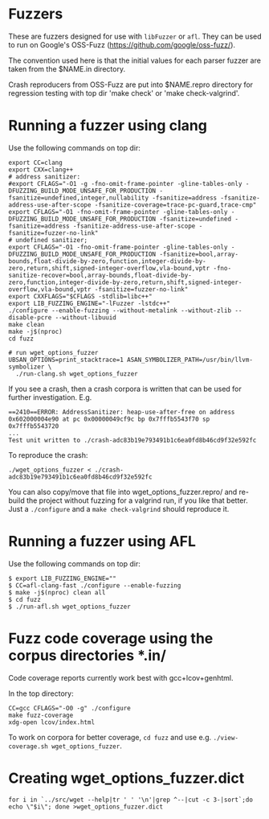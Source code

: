 # Fuzzers

These are fuzzers designed for use with `libFuzzer` or `afl`. They can
be used to run on Google's OSS-Fuzz (https://github.com/google/oss-fuzz/).

The convention used here is that the initial values for each parser fuzzer
are taken from the $NAME.in directory.

Crash reproducers from OSS-Fuzz are put into $NAME.repro directory for
regression testing with top dir 'make check' or 'make check-valgrind'.


# Running a fuzzer using clang

Use the following commands on top dir:
```
export CC=clang
export CXX=clang++
# address sanitizer:
#export CFLAGS="-O1 -g -fno-omit-frame-pointer -gline-tables-only -DFUZZING_BUILD_MODE_UNSAFE_FOR_PRODUCTION -fsanitize=undefined,integer,nullability -fsanitize=address -fsanitize-address-use-after-scope -fsanitize-coverage=trace-pc-guard,trace-cmp"
export CFLAGS="-O1 -fno-omit-frame-pointer -gline-tables-only -DFUZZING_BUILD_MODE_UNSAFE_FOR_PRODUCTION -fsanitize=undefined -fsanitize=address -fsanitize-address-use-after-scope -fsanitize=fuzzer-no-link"
# undefined sanitizer;
export CFLAGS="-O1 -fno-omit-frame-pointer -gline-tables-only -DFUZZING_BUILD_MODE_UNSAFE_FOR_PRODUCTION -fsanitize=bool,array-bounds,float-divide-by-zero,function,integer-divide-by-zero,return,shift,signed-integer-overflow,vla-bound,vptr -fno-sanitize-recover=bool,array-bounds,float-divide-by-zero,function,integer-divide-by-zero,return,shift,signed-integer-overflow,vla-bound,vptr -fsanitize=fuzzer-no-link"
export CXXFLAGS="$CFLAGS -stdlib=libc++"
export LIB_FUZZING_ENGINE="-lFuzzer -lstdc++"
./configure --enable-fuzzing --without-metalink --without-zlib --disable-pcre --without-libuuid
make clean
make -j$(nproc)
cd fuzz

# run wget_options_fuzzer
UBSAN_OPTIONS=print_stacktrace=1 ASAN_SYMBOLIZER_PATH=/usr/bin/llvm-symbolizer \
  ./run-clang.sh wget_options_fuzzer
```

If you see a crash, then a crash corpora is written that can be used for further
investigation. E.g.
```
==2410==ERROR: AddressSanitizer: heap-use-after-free on address 0x602000004e90 at pc 0x00000049cf9c bp 0x7fffb5543f70 sp 0x7fffb5543720
...
Test unit written to ./crash-adc83b19e793491b1c6ea0fd8b46cd9f32e592fc
```

To reproduce the crash:
```
./wget_options_fuzzer < ./crash-adc83b19e793491b1c6ea0fd8b46cd9f32e592fc
```

You can also copy/move that file into wget_options_fuzzer.repro/
and re-build the project without fuzzing for a valgrind run, if you like that better.
Just a `./configure` and a `make check-valgrind` should reproduce it.


# Running a fuzzer using AFL

Use the following commands on top dir:

```
$ export LIB_FUZZING_ENGINE=""
$ CC=afl-clang-fast ./configure --enable-fuzzing
$ make -j$(nproc) clean all
$ cd fuzz
$ ./run-afl.sh wget_options_fuzzer
```

# Fuzz code coverage using the corpus directories *.in/

Code coverage reports currently work best with gcc+lcov+genhtml.

In the top directory:
```
CC=gcc CFLAGS="-O0 -g" ./configure
make fuzz-coverage
xdg-open lcov/index.html
```

To work on corpora for better coverage, `cd fuzz` and use e.g.
`./view-coverage.sh wget_options_fuzzer`.


# Creating wget_options_fuzzer.dict

```
for i in `../src/wget --help|tr ' ' '\n'|grep ^--|cut -c 3-|sort`;do echo \"$i\"; done >wget_options_fuzzer.dict
```
